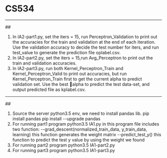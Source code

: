 # CS534
****
##<IA2>
1.  In IA2-part1.py, set the iters = 15, run Perceptron_Validation to print out the accuracies for the train and validation at the end of each iteration. Use the validation accuracy to decide the test number for iters, and run test_value to generate the prediction file oplabel.csv.
2.  In IA2-part2.py, set the iters = 15,run Avg_Perceptron to print out the train and validation accuracies.
3.  In IA2-part3.py, run both Kernel_Perceptron_Train and Kernel_Perceptron_Valid to print out accuracies, but run Kernel_Perceptron_Train first to get the current alpha to predict validation set. Use the best alpha to predict the test data-set, and output predicted file as kplabel.csv.

****
##<IA1>
1. Source the server python3.5 env, we need to install pandas lib.
   pip install pandas
   pip install --upgrade pandas
2. For running part1 program
   python3.5 IA1.py
     in this program file includes two function:
     --grad_descent(normalized_train_data, y_train_data, learning)
     this function generates the weight matrix
     --predict_test_y()
     this function to predict the test y value by using the weight we found
3. For running part2 program
   python3.5 IA1-part2.py
4. For running part3 program
   python3.5 IA1-part3.py
